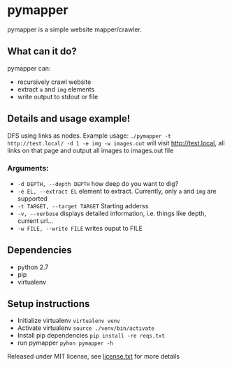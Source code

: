 # pymapper

pymapper is a simple website mapper/crawler.

## What can it do?

pymapper can:
* recursively crawl website
* extract `a` and `img` elements
* write output to stdout or file

## Details and usage example!

DFS using links as nodes. Example usage: `./pymapper -t http://test.local/ -d 1 -e img -w images.out` will visit http://test.local, all links on that page and output all images to images.out file

### Arguments:

* `-d DEPTH, --depth DEPTH` how deep do you want to dig?
* `-e EL, --extract EL` element to extract. Currently, only `a` and
  `img` are supported
* `-t TARGET, --target TARGET` Starting adderss
* `-v, --verbose` displays detailed information, i.e. things like
  depth, current url...
* `-w FILE, --write FILE` writes ouput to FILE


## Dependencies

* python 2.7
* pip
* virtualenv

## Setup instructions

* Initialize virtualenv `virtualenv venv`
* Activate virtualenv `source ./venv/bin/activate`
* Install pip dependencies `pip install -re reqs.txt`
* run pymapper `pyhon pymapper -h`

Released under MIT license, see [license.txt](https://github.com/nhenezi/pymapper/blob/master/license.txt) for more details
